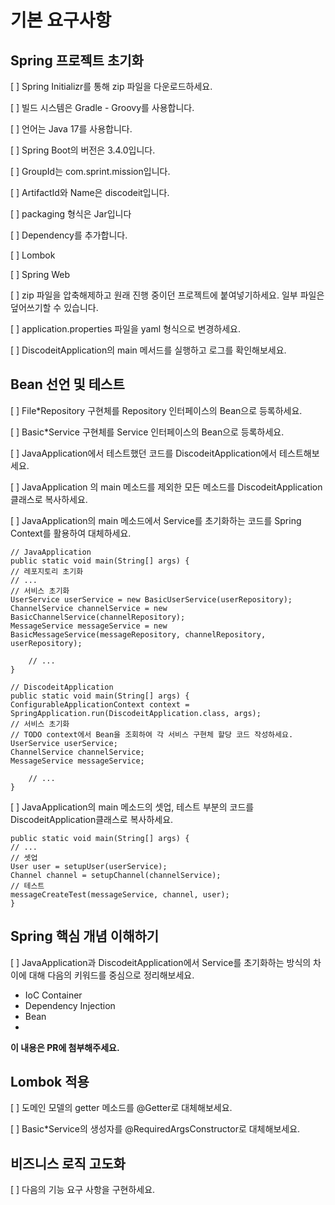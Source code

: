 # 기본 요구사항

## Spring 프로젝트 초기화

[ ] Spring Initializr를 통해 zip 파일을 다운로드하세요.

[ ] 빌드 시스템은 Gradle - Groovy를 사용합니다.

[ ] 언어는 Java 17를 사용합니다.

[ ] Spring Boot의 버전은 3.4.0입니다.

[ ] GroupId는 com.sprint.mission입니다.

[ ] ArtifactId와 Name은 discodeit입니다.

[ ] packaging 형식은 Jar입니다

[ ] Dependency를 추가합니다.

[ ] Lombok

[ ] Spring Web

[ ] zip 파일을 압축해제하고 원래 진행 중이던 프로젝트에 붙여넣기하세요. 일부 파일은 덮어쓰기할 수 있습니다.

[ ] application.properties 파일을 yaml 형식으로 변경하세요.

[ ] DiscodeitApplication의 main 메서드를 실행하고 로그를 확인해보세요.

## Bean 선언 및 테스트

[ ] File*Repository 구현체를 Repository 인터페이스의 Bean으로 등록하세요.

[ ] Basic*Service 구현체를 Service 인터페이스의 Bean으로 등록하세요.

[ ] JavaApplication에서 테스트했던 코드를 DiscodeitApplication에서 테스트해보세요.

[ ]  JavaApplication 의 main 메소드를 제외한 모든 메소드를 DiscodeitApplication클래스로 복사하세요.

[ ]  JavaApplication의 main 메소드에서 Service를 초기화하는 코드를 Spring Context를 활용하여 대체하세요.

```
// JavaApplication
public static void main(String[] args) {
// 레포지토리 초기화
// ...
// 서비스 초기화
UserService userService = new BasicUserService(userRepository);
ChannelService channelService = new BasicChannelService(channelRepository);
MessageService messageService = new BasicMessageService(messageRepository, channelRepository, userRepository);

    // ...
}

// DiscodeitApplication
public static void main(String[] args) {
ConfigurableApplicationContext context = SpringApplication.run(DiscodeitApplication.class, args);
// 서비스 초기화
// TODO context에서 Bean을 조회하여 각 서비스 구현체 할당 코드 작성하세요.
UserService userService;
ChannelService channelService;
MessageService messageService;

    // ...
}
```

[ ]  JavaApplication의 main 메소드의 셋업, 테스트 부분의 코드를 DiscodeitApplication클래스로 복사하세요.

```
public static void main(String[] args) {
// ...
// 셋업
User user = setupUser(userService);
Channel channel = setupChannel(channelService);
// 테스트
messageCreateTest(messageService, channel, user);
}
```

## Spring 핵심 개념 이해하기
[ ] JavaApplication과 DiscodeitApplication에서 Service를 초기화하는 방식의 차이에 대해 다음의 키워드를 중심으로 정리해보세요.

 - IoC Container
 - Dependency Injection
 - Bean
 - 
**이 내용은 PR에 첨부해주세요.**

## Lombok 적용

[ ] 도메인 모델의 getter 메소드를 @Getter로 대체해보세요.

[ ] Basic*Service의 생성자를 @RequiredArgsConstructor로 대체해보세요.

## 비즈니스 로직 고도화

[ ]  다음의 기능 요구 사항을 구현하세요.